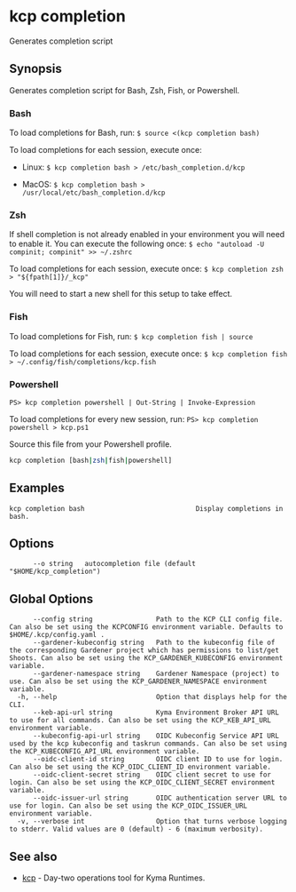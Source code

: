 # kcp completion

Generates completion script

## Synopsis

Generates completion script for Bash, Zsh, Fish, or Powershell.
### Bash

To load completions for Bash, run:
`$ source <(kcp completion bash)`

To load completions for each session, execute once:

- Linux:
`$ kcp completion bash > /etc/bash_completion.d/kcp`

- MacOS:
`$ kcp completion bash > /usr/local/etc/bash_completion.d/kcp`

### Zsh

If shell completion is not already enabled in your environment you will need
to enable it.  You can execute the following once:
`$ echo "autoload -U compinit; compinit" >> ~/.zshrc`

To load completions for each session, execute once:
`$ kcp completion zsh > "${fpath[1]}/_kcp"`

You will need to start a new shell for this setup to take effect.

### Fish

To load completions for Fish, run:
`$ kcp completion fish | source`

To load completions for each session, execute once:
`$ kcp completion fish > ~/.config/fish/completions/kcp.fish`

### Powershell

`PS> kcp completion powershell | Out-String | Invoke-Expression`

To load completions for every new session, run:
`PS> kcp completion powershell > kcp.ps1`

Source this file from your Powershell profile.


```bash
kcp completion [bash|zsh|fish|powershell]
```

## Examples

```
kcp completion bash                            Display completions in bash.
```

## Options

```
      --o string   autocompletion file (default "$HOME/kcp_completion")
```

## Global Options

```
      --config string                Path to the KCP CLI config file. Can also be set using the KCPCONFIG environment variable. Defaults to $HOME/.kcp/config.yaml .
      --gardener-kubeconfig string   Path to the kubeconfig file of the corresponding Gardener project which has permissions to list/get Shoots. Can also be set using the KCP_GARDENER_KUBECONFIG environment variable.
      --gardener-namespace string    Gardener Namespace (project) to use. Can also be set using the KCP_GARDENER_NAMESPACE environment variable.
  -h, --help                         Option that displays help for the CLI.
      --keb-api-url string           Kyma Environment Broker API URL to use for all commands. Can also be set using the KCP_KEB_API_URL environment variable.
      --kubeconfig-api-url string    OIDC Kubeconfig Service API URL used by the kcp kubeconfig and taskrun commands. Can also be set using the KCP_KUBECONFIG_API_URL environment variable.
      --oidc-client-id string        OIDC client ID to use for login. Can also be set using the KCP_OIDC_CLIENT_ID environment variable.
      --oidc-client-secret string    OIDC client secret to use for login. Can also be set using the KCP_OIDC_CLIENT_SECRET environment variable.
      --oidc-issuer-url string       OIDC authentication server URL to use for login. Can also be set using the KCP_OIDC_ISSUER_URL environment variable.
  -v, --verbose int                  Option that turns verbose logging to stderr. Valid values are 0 (default) - 6 (maximum verbosity).
```

## See also

* [kcp](kcp.md)	 - Day-two operations tool for Kyma Runtimes.

